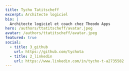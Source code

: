 ```yaml
---
title: Tycho Tatitscheff
excerpt: Architecte logiciel
bio: | 
  Architecte logiciel et coach chez Theodo Apps
hero: /authors/ttatitscheff/avatar.jpeg
avatar: /authors/ttatitscheff/avatar.jpeg
featured: true
social:
  - title: 3_github
    url: https://github.com/tychota
  - title: 2_linkedin
    url: https://www.linkedin.com/in/tycho-t-a2735582
---
```

